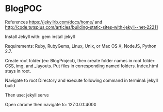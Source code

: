 # BlogPOC
  References 
  https://jekyllrb.com/docs/home/ and 
  http://code.tutsplus.com/articles/building-static-sites-with-jekyll--net-22211

Install Jekyll with: gem install jekyll 

Requirements: Ruby, RubyGems, Linux, Unix, or Mac OS X,  NodeJS, Python 2.7.

Create root folder (ex: BlogProject), then create folder names in root folder: CSS, img, and _layouts. Put files in corresponding named folders. Index.html stays in root. 

Navigate to root Directory and execute following command in terminal: jekyll build

Then use: jekyll serve 

Open chrome then navigate to: 127.0.0.1:4000 
  
